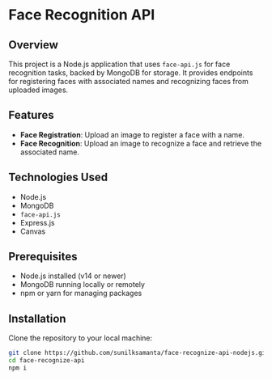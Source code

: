 # Face Recognition API

## Overview
This project is a Node.js application that uses `face-api.js` for face recognition tasks, backed by MongoDB for storage. It provides endpoints for registering faces with associated names and recognizing faces from uploaded images.

## Features
- **Face Registration**: Upload an image to register a face with a name.
- **Face Recognition**: Upload an image to recognize a face and retrieve the associated name.

## Technologies Used
- Node.js
- MongoDB
- `face-api.js`
- Express.js
- Canvas

## Prerequisites
- Node.js installed (v14 or newer)
- MongoDB running locally or remotely
- npm or yarn for managing packages

## Installation

Clone the repository to your local machine:

```bash
git clone https://github.com/sunilksamanta/face-recognize-api-nodejs.git
cd face-recognize-api
npm i
```



